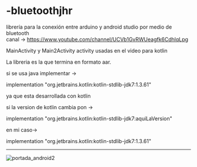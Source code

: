 # -bluetoothjhr
librería para la conexión entre arduino y android studio por medio de bluetooth  
canal ->
https://www.youtube.com/channel/UCVb1GvRWUeagfk6CdhlqLpg

MainActivity y Main2Activity activity usadas en el video para kotlin

La libreria es la que termina en formato aar.

si se usa java implementar ->  

implementation "org.jetbrains.kotlin:kotlin-stdlib-jdk7:1.3.61"

ya que esta desarrollada con kotlin

si la version de kotlin cambia pon ->

implementation "org.jetbrains.kotlin:kotlin-stdlib-jdk7:aquiLaVersion"

en mi caso->

implementation "org.jetbrains.kotlin:kotlin-stdlib-jdk7:1.3.61"

****
![portada_android2](https://user-images.githubusercontent.com/66834393/84512982-6222c200-ac8e-11ea-8057-8e73afdae7b7.png)

